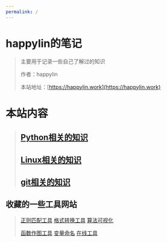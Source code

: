 ```yaml
---
permalink: /
---
```


# happylin的笔记

> 主要用于记录一些自己了解过的知识
>
> 作者：happylin
>
> 本站地址：[https://happylin.work](https://happylin.work)

# 本站内容
>## [Python相关的知识](/notes/python.md)
>## [Linux相关的知识](/notes/linux.md)
>## [git相关的知识](/notes/git.md)

## 收藏的一些工具网站
> [正则匹配工具]( https://regex101.com/)
> [格式转换工具]( https://cloudconvert.com/)
> [算法可视化](https://visualgo.net/en)
> 
> [函数作图工具](https://www.desmos.com/calculator?lang=zh-CN)
> [变量命名](https://unbug.github.io/codelf/)
> [在线工具](https://tool.lu/)

      